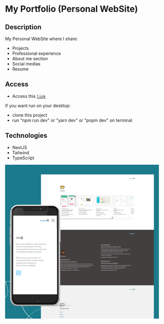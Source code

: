 # My Portfolio (Personal WebSite)



## Description
My Personal WebSite where I share:
- Projects
- Professional experience
- About me section
- Social medias
- Resume


## Access
- Access this [`link`](https://ramilson-silva.vercel.app/)

If you want run on your desktop:
- clone this project
- run "npm run dev" or "yarn dev" or "pnpm dev" on terminal


## Technologies
- NextJS
- Tailwind
- TypeScript


![My WebSite Preview in SmartPhone and Desktop](./public/images/banner-readme.png "My Web Site Preview")